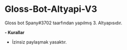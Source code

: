 # Gloss-Bot-Altyapi-V3
Gloss bot Spany#3702 taarfından yapılmış 3. Altyapısıdır.

**- Kurallar**
- İzinsiz paylaşmak yasaktır.
